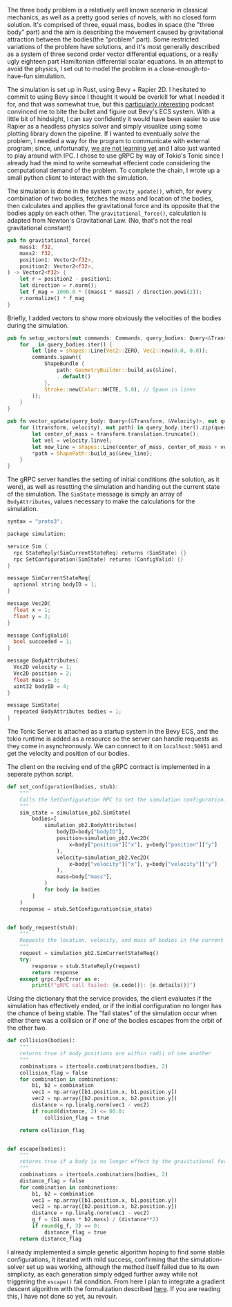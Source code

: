 The three body problem is a relatively well known scenario in classical
mechanics, as well as a pretty good series of novels, with no closed form
solution. It's comprised of three, equal mass, bodies in space (the "three
body" part) and the aim is describing the movement caused by gravitational
attraction between the bodies(the "problem" part). Some restricted variations of the 
problem have solutions, and it's most generally described as a system of
three second order vector differential equations, or a really ugly
eighteen part Hamiltonian differential scalar equations. In an attempt to
avoid the physics, I set out to model the problem in
a close-enough-to-have-fun simulation.

The simulation is set up in Rust, using Bevy + Rapier 2D. I hesitated to commit
to using Bevy since I thought it would be overkill for what I needed it for,
and that was somewhat true, but this [particularly interesting](https://www.youtube.com/watch?v=PND2Wpy6U-E) podcast convinced me
to bite the bullet and figure out Bevy's ECS system. With a little bit of
hindsight, I can say confidently it would have been easier to use Rapier
as a headless physics solver and simply visualize using some plotting
library down the pipeline. If I wanted to eventually *solve* the problem,
I needed a way for the program to communicate with external program;
since, unfortunatly, [we are not learning
yet](https://www.arewelearningyet.com/) and I also just wanted to play
around with IPC. I chose to use gRPC by way of Tokio's Tonic since
I already had the mind to write somewhat effecient code considering the
computational demand of the problem. To complete the chain, I wrote up
a small python client to interact with the simulation.

The simulation is done in the system ```gravity_update()```, which, for
every combination of two bodies, fetches the mass and location of the
bodies, then calculates and applies the gravitational force and its
opposite that the bodies apply on each other. The ```gravitational_force()```,
calculation is adapted from Newton's Gravitational Law.
(No, that's not the real gravitational constant)


```Rust
pub fn gravitational_force(
    mass1: f32,
    mass2: f32,
    position1: Vector2<f32>,
    position2: Vector2<f32>,
) -> Vector2<f32> {
    let r = position2 - position1;
    let direction = r.norm();
    let f_mag = 1000.0 * ((mass1 * mass2) / direction.powi(2));
    r.normalize() * f_mag
}
```

Briefly, I added vectors to show more obviously the velocities of the
bodies during the simulation.

```rust 
pub fn setup_vectors(mut commands: Commands, query_bodies: Query<&Transform>) {
    for _ in query_bodies.iter() {
        let line = shapes::Line(Vec2::ZERO, Vec2::new(0.0, 0.0));
        commands.spawn((
            ShapeBundle {
                path: GeometryBuilder::build_as(&line),
                ..default()
            },
            Stroke::new(Color::WHITE, 5.0), // Spawn in lines
        ));
    }
}

pub fn vector_update(query_body: Query<(&Transform, &Velocity)>, mut query_path: Query<&mut Path>) {
    for ((transform, velocity), mut path) in query_body.iter().zip(query_path.iter_mut()) {
        let center_of_mass = transform.translation.truncate();
        let vel = velocity.linvel;
        let new_line = shapes::Line(center_of_mass, center_of_mass + vel);
        *path = ShapePath::build_as(&new_line);
    }
}
```

The gRPC server handles the setting of initial conditions (the solution,
as it were), as well as resetting the simulation and handing out the
current state of the simulation. The ```SimState``` message is simply an
array of ```BodyAttributes```, values necessary to make the calculations
for the simulation.

```c++
syntax = "proto3";

package simulation;

service Sim {
  rpc StateReply(SimCurrentStateReq) returns (SimState) {}
  rpc SetConfiguration(SimState) returns (ConfigValid) {}
}

message SimCurrentStateReq{
  optional string bodyID = 1;
}

message Vec2D{
  float x = 1;
  float y = 2;
}

message ConfigValid{
  bool succeeded = 1;
}

message BodyAttributes{
  Vec2D velocity = 1;
  Vec2D position = 2;
  float mass = 3;
  uint32 bodyID = 4;
}

message SimState{
  repeated BodyAttributes bodies = 1;
}
```

The Tonic Server is attached as a startup system in the Bevy ECS, and the
tokio runtime is added as a resource so the server can handle requests as
they come in asynchronously. We can connect to it on ``localhost:50051``
and get the velocity and position of our bodies. 

The client on the reciving end of the gRPC contract is implemented in
a seperate python script.

```python
def set_configuration(bodies, stub):
    """
    Calls the SetConfiguration RPC to set the simulation configuration.
    """
    sim_state = simulation_pb2.SimState(
        bodies=[
            simulation_pb2.BodyAttributes(
                bodyID=body["bodyID"],
                position=simulation_pb2.Vec2D(
                    x=body["position"]["x"], y=body["position"]["y"]
                ),
                velocity=simulation_pb2.Vec2D(
                    x=body["velocity"]["x"], y=body["velocity"]["y"]
                ),
                mass=body["mass"],
            )
            for body in bodies
        ]
    )
    response = stub.SetConfiguration(sim_state)


def body_request(stub):
    """
    Requests the location, velocity, and mass of bodies in the current simulation
    """
    request = simulation_pb2.SimCurrentStateReq()
    try:
        response = stub.StateReply(request)
        return response
    except grpc.RpcError as e:
        print(f"gRPC call failed: {e.code()}: {e.details()}")
```

Using the dictionary that the service provides, the client evaluates if
the simulation has effectively ended, or if the initial configuration no
longer has the chance of being stable. The "fail states" of the simulation
occur when either there was a collision or if one of the bodies escapes
from the orbit of the other two.

```Python
def collision(bodies):
    """
    returns true if body positions are within radii of one another
    """
    combinations = itertools.combinations(bodies, 2)
    collision_flag = false
    for combination in combinations:
        b1, b2 = combination
        vec1 = np.array([b1.position.x, b1.position.y])
        vec2 = np.array([b2.position.x, b2.position.y])
        distance = np.linalg.norm(vec1 - vec2)
        if round(distance, 2) <= 80.0:
            collision_flag = true

    return collision_flag


def escape(bodies):
    """
    returns true if a body is no longer effect by the gravitational force of one of the others
    """
    combinations = itertools.combinations(bodies, 2)
    distance_flag = false
    for combination in combinations:
        b1, b2 = combination
        vec1 = np.array([b1.position.x, b1.position.y])
        vec2 = np.array([b2.position.x, b2.position.y])
        distance = np.linalg.norm(vec1 - vec2)
        g_f = (b1.mass * b2.mass) / (distance**2)
        if round(g_f, 3) == 0:
            distance_flag = true
    return distance_flag
```

I already implemented a simple genetic algorithm hoping to find some
stable configurations, it iterated with mild success, confirming that the
simulation-solver set up was working, although the method itself failed
due to its own simplicity, as each generation simply edged further away
while not triggering the ```escape()``` fail condition. From here I plan
to integrate a gradient descent algorithm with the formulization described
[here](https://www.sciencedirect.com/science/article/pii/S1384107622001737).
If you are reading this, I have not done so yet, au revouir. 
